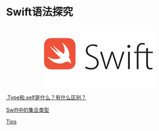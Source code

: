 # Swift语法探究

<p align="center">
<img src="/resources/swift.png">
</p>

[.Type和.self是什么？有什么区别？](https://github.com/ChinaWxq/iOS-Tutorial/tree/master/Language/Swift/%E5%85%83%E7%B1%BB%E5%9E%8B) 

[Swift中的集合类型](https://github.com/ChinaWxq/iOS-Tutorial/tree/master/Language/Swift/%E9%9B%86%E5%90%88%E7%B1%BB%E5%9E%8B)

[Tips]()